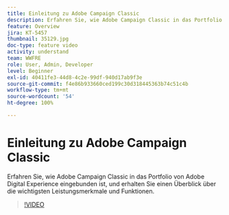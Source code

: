 ```yaml
---
title: Einleitung zu Adobe Campaign Classic
description: Erfahren Sie, wie Adobe Campaign Classic in das Portfolio von Adobe Digital Experience eingebunden ist, und erhalten Sie einen Überblick über die wichtigsten Leistungsmerkmale und Funktionen.
feature: Overview
jira: KT-5457
thumbnail: 35129.jpg
doc-type: feature video
activity: understand
team: WWFRE
role: User, Admin, Developer
level: Beginner
exl-id: 40411fe3-44d8-4c2e-99df-940d17ab9f3e
source-git-commit: f4e86b933660ced199c30d318445363b74c51c4b
workflow-type: tm+mt
source-wordcount: '54'
ht-degree: 100%

---
```


# Einleitung zu Adobe Campaign Classic

Erfahren Sie, wie Adobe Campaign Classic in das Portfolio von Adobe Digital Experience eingebunden ist, und erhalten Sie einen Überblick über die wichtigsten Leistungsmerkmale und Funktionen.

>[!VIDEO](https://video.tv.adobe.com/v/35129?quality=12&learn=on)
